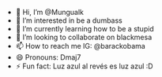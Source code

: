 - 👋 Hi, I’m @Mungualk
- 👀 I’m interested in be a dumbass
- 🌱 I’m currently learning how to be a stupid
- 💞️ I’m looking to collaborate on blackmesa
- 📫 How to reach me IG: @barackobama
- 😄 Pronouns: Dmaj7
- ⚡ Fun fact: Luz azul al revés es luz azul :D

<!---
Mungualk/Mungualk is a ✨ special ✨ repository because its `README.md` (this file) appears on your GitHub profile.
You can click the Preview link to take a look at your changes.
--->
